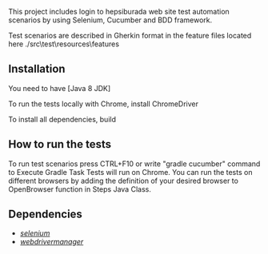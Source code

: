 This project includes login to hepsiburada web site test automation scenarios by using Selenium, Cucumber and BDD framework.

Test scenarios are described in Gherkin format in the feature files located here ./src\test\resources\features

## Installation ##

You need to have [Java 8 JDK]

To run the tests locally with Chrome, install ChromeDriver

To install all dependencies, build


## How to run the tests ##

To run test scenarios press CTRL+F10 or write "gradle cucumber" command to Execute Gradle Task
Tests will run on Chrome. You can run the tests on different browsers by adding the definition of your desired browser to OpenBrowser function in Steps Java Class.

 

## Dependencies
* *[selenium](https://www.selenium.dev/)*
* *[webdrivermanager](https://github.com/bonigarcia/webdrivermanager)*